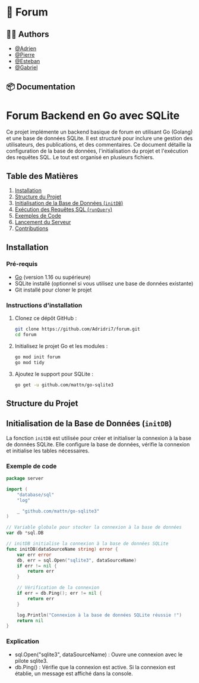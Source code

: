 # 📜 Forum

## ✍🏼 Authors
- [@Adrien](https://github.com/Adridri7/)
- [@Pierre](https://github.com/pcaboor/)
- [@Esteban](https://github.com/MrLepoischiche)
- [@Gabriel](https://github.com/Rookate)

## 📦 Documentation

# Forum Backend en Go avec SQLite

Ce projet implémente un backend basique de forum en utilisant Go (Golang) et une base de données SQLite. Il est structuré pour inclure une gestion des utilisateurs, des publications, et des commentaires. Ce document détaille la configuration de la base de données, l'initialisation du projet et l'exécution des requêtes SQL. Le tout est organisé en plusieurs fichiers.

## Table des Matières
1. [Installation](#installation)
2. [Structure du Projet](#structure-du-projet)
3. [Initialisation de la Base de Données (`initDB`)](#initialisation-de-la-base-de-données-initdb)
4. [Exécution des Requêtes SQL (`runQuery`)](#exécution-des-requêtes-sql-runquery)
5. [Exemples de Code](#exemples-de-code)
6. [Lancement du Serveur](#lancement-du-serveur)
7. [Contributions](#contributions)

## Installation

### Pré-requis
- [Go](https://golang.org/dl/) (version 1.16 ou supérieure)
- SQLite installé (optionnel si vous utilisez une base de données existante)
- Git installé pour cloner le projet

### Instructions d'installation

1. Clonez ce dépôt GitHub :

    ```bash
    git clone https://github.com/Adridri7/forum.git
    cd forum
    ```

2. Initialisez le projet Go et les modules :

    ```bash
    go mod init forum
    go mod tidy
    ```

3. Ajoutez le support pour SQLite :

    ```bash
    go get -u github.com/mattn/go-sqlite3
    ```

## Structure du Projet




## Initialisation de la Base de Données (`initDB`)

La fonction `initDB` est utilisée pour créer et initialiser la connexion à la base de données SQLite. Elle configure la base de données, vérifie la connexion et initialise les tables nécessaires.

### Exemple de code

```go
package server

import (
	"database/sql"
	"log"

	_ "github.com/mattn/go-sqlite3"
)

// Variable globale pour stocker la connexion à la base de données
var db *sql.DB

// initDB initialise la connexion à la base de données SQLite
func initDB(dataSourceName string) error {
	var err error
	db, err = sql.Open("sqlite3", dataSourceName)
	if err != nil {
		return err
	}

	// Vérification de la connexion
	if err = db.Ping(); err != nil {
		return err
	}

	log.Println("Connexion à la base de données SQLite réussie !")
	return nil
}
```

### Explication

- sql.Open("sqlite3", dataSourceName) : Ouvre une connexion avec le  pilote sqlite3.
- db.Ping() : Vérifie que la connexion est active.
Si la connexion est établie, un message est affiché dans la console.